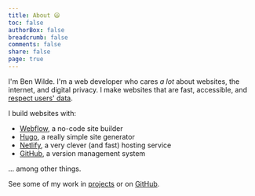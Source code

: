 ```yaml
---
title: About 😃
toc: false
authorBox: false
breadcrumb: false
comments: false
share: false
page: true
---
```


I'm Ben Wilde. I'm a web developer who cares *a lot* about websites, the internet, and digital privacy. I make websites that are fast, accessible, and [respect users' data](/google-free/).

I build websites with:

* [Webflow](https://webflow.io), a no-code site builder
* [Hugo](https://gohugo.io), a really simple site generator
* [Netlify](https://netlify.app/), a very clever (and fast) hosting service
* [GitHub](https://github.com/), a version management system

... among other things.

See some of my work in [projects](/project/) or on [GitHub](https://github.com/well-made-uk).
